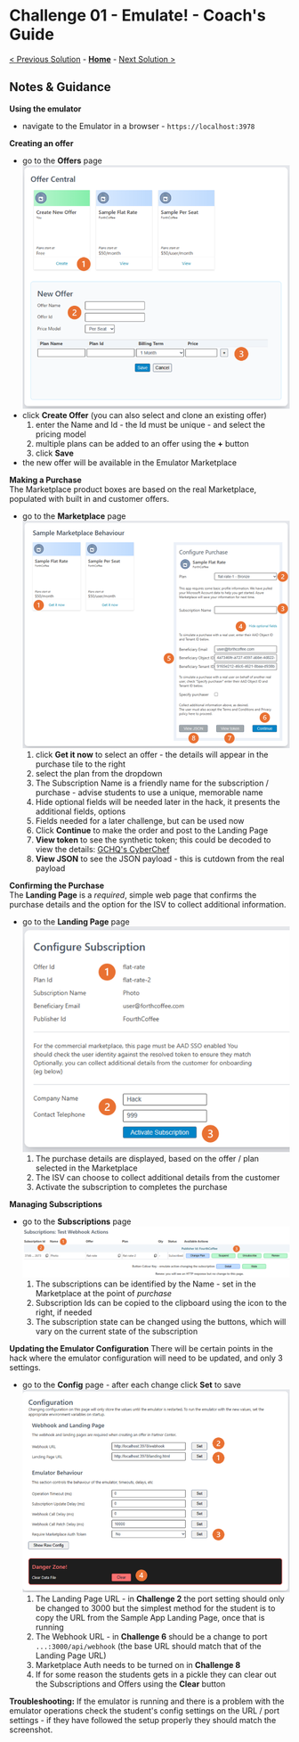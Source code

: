 # Challenge 01 - Emulate! - Coach's Guide

[< Previous Solution](./Solution-00.md) - **[Home](./README.md)** - [Next Solution >](./Solution-02.md)

## Notes & Guidance

**Using the emulator**
- navigate to the Emulator in a browser - `https://localhost:3978`

**Creating an offer**  
- go to the **Offers** page  
![Offers](Images/emulator_offers.png)
- click **Create Offer** (you can also select and clone an existing offer)
  1. enter the Name and Id - the Id must be unique - and select the pricing model
  2. multiple plans can be added to an offer using the **+** button
  3. click **Save**
- the new offer will be available in the Emulator Marketplace

**Making a Purchase**  
The Marketplace product boxes are based on the real Marketplace, populated with built in and customer offers.
- go to the **Marketplace** page  
![Marketplace](Images/marketplace.png)  
  1. click **Get it now** to select an offer - the details will appear in the purchase tile to the right
  2. select the plan from the dropdown
  3. The Subscription Name is a friendly name for the subscription / purchase - advise students to use a unique, memorable name
  4. Hide optional fields will be needed later in the hack, it presents the additional fields, options
  5. Fields needed for a later challenge, but can be used now
  6. Click **Continue** to make the order and post to the Landing Page
  7. **View token** to see the synthetic token; this could be decoded to view the details: [GCHQ's CyberChef](https://gchq.github.io/CyberChef/) 
  8. **View JSON** to see the JSON payload - this is cutdown from the real payload 

**Confirming the Purchase**  
The **Landing Page** is a *required*, simple web page that confirms the purchase details and the option for the ISV to collect additional information.
- go to the **Landing Page** page
![Landing Page](Images/landing_page.png)
  1. The purchase details are displayed, based on the offer / plan selected in the Marketplace
  2. The ISV can choose to collect additional details from the customer
  3. Activate the subscription to completes the purchase

**Managing Subscriptions**  
- go to the **Subscriptions** page
![Subscriptions Pane](Images/subscriptions.png)
  1. The subscriptions can be identified by the Name - set in the Marketplace at the point of *purchase*
  2. Subscription Ids can be copied to the clipboard using the icon to the right, if needed
  3. The subscription state can be changed using the buttons, which will vary on the current state of the subscription

**Updating the Emulator Configuration**
There will be certain points in the hack where the emulator configuration will need to be updated, and only 3 settings.
- go to the **Config** page - after each change click **Set** to save
![Emulator Configuration](Images/config.png)
  1. The Landing Page URL - in **Challenge 2**  the port setting should only be changed to 3000 but the simplest method for the student is to copy the URL from the Sample App Landing Page, once that is running
  2. The Webhook URL - in **Challenge 6** should be a change to port `...:3000/api/webhook` (the base URL should match that of the Landing Page URL)
  3. Marketplace Auth needs to be turned on in **Challenge 8**
  4. If for some reason the students gets in a pickle they can clear out the Subscriptions and Offers using the **Clear** button

**Troubleshooting:**
If the emulator is running and there is a problem with the emulator operations check the student's config settings on the URL / port settings - if they have followed the setup properly they should match the screenshot.


